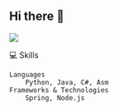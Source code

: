 ## Hi there 👋

<img src="https://capsule-render.vercel.app/api?type=모양&color=색상코드&height=높이&section=header&text=텍스트&fontSize=텍스트크기" />


💻 Skills

    Languages
        Python, Java, C#, Asm
    Frameworks & Technologies
        Spring, Node.js
